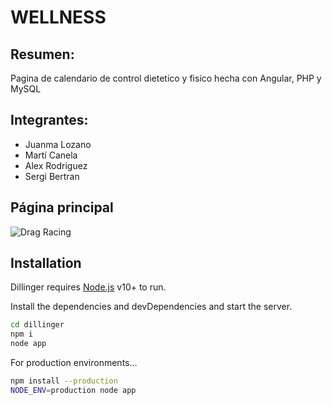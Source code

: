 # WELLNESS
## Resumen:


Pagina de calendario de control dietetico y fisico hecha con Angular, PHP y MySQL

## Integrantes:
- Juanma Lozano
- Martí Canela 
- Alex Rodriguez
- Sergi Bertran

## Página principal
![Drag Racing](https://i.imgur.com/AgNe3ES.png)

## Installation

Dillinger requires [Node.js](https://nodejs.org/) v10+ to run.

Install the dependencies and devDependencies and start the server.

```sh
cd dillinger
npm i
node app
```

For production environments...

```sh
npm install --production
NODE_ENV=production node app
```
